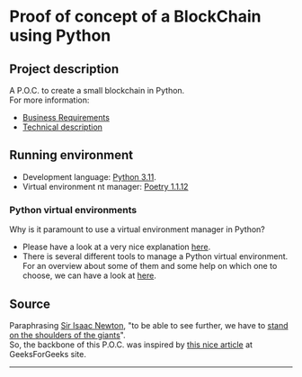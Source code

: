 # Proof of concept of a BlockChain using Python

## Project description 
A P.O.C. to create a small blockchain in Python.   
For more information:   
- [Business Requirements](project_docs/BR.md)
- [Technical description](project_docs/TD.md)

## Running environment
- Development language: [Python 3.11](https://www.python.org/). 
- Virtual environment nt manager: [Poetry 1.1.12](https://python-poetry.org/)


### Python virtual environments
Why is it paramount to use a virtual environment manager in Python?
- Please have a look at a very nice explanation [here](https://towardsdatascience.com/why-you-should-use-a-virtual-environment-for-every-python-project-c17dab3b0fd0).
- There is several different tools to manage a Python virtual environment. For an overview about some of them and some help on which one to choose, we can have a look at [here](https://blog.inedo.com/python/python-environment-management-best-practices/).


## Source
Paraphrasing [Sir Isaac Newton](https://en.wikipedia.org/wiki/Isaac_Newton), "to be able to see further, we have to [stand on the shoulders of the giants](https://en.wikipedia.org/wiki/Standing_on_the_shoulders_of_giants)".  
So, the backbone of this P.O.C. was inspired by [this nice article](https://www.geeksforgeeks.org/create-simple-blockchain-using-python/) at GeeksForGeeks site.

-----
